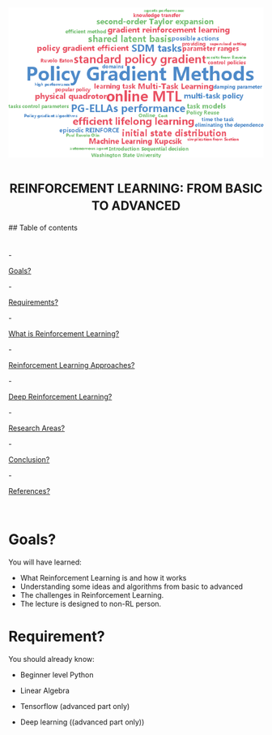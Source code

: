 <img src="logo.png"/>

<h1 align=center><font size = 5> REINFORCEMENT LEARNING: FROM BASIC TO ADVANCED</font></h1>
##  Table of contents
<div class="alert alert-block alert-info" style="margin-top: 20px">
<br>
- <p><a href="#ref1">Goals?</a></p>
- <p><a href="#ref2">Requirements?</a></p>
- <p><a href="#ref3">What is Reinforcement Learning?</a></p>
- <p><a href="#ref4">Reinforcement Learning Approaches?</a></p>
- <p><a href="#ref4">Deep Reinforcement Learning?</a></p>
- <p><a href="#ref6">Research Areas?</a></p>
- <p><a href="#ref6">Conclusion?</a></p>
- <p><a href="#ref7">References?</a></p>
<p></p>
</div>
<br>

# Goals?
You will have learned:
- What Reinforcement Learning is and how it works
- Understanding some ideas and algorithms from basic to advanced
- The challenges in Reinforcement Learning.
- The lecture is designed to non-RL person.

# Requirement?
You should already know:
- Beginner level Python
- Linear Algebra

- Tensorflow (advanced part only)
- Deep learning ((advanced part only))
